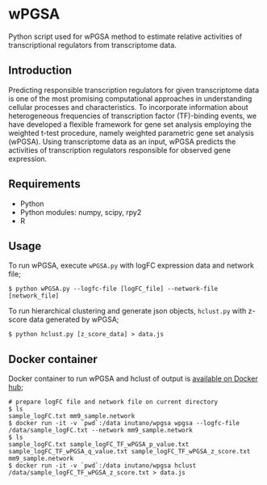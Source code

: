 # wPGSA

Python script used for wPGSA method to estimate relative activities of transcriptional regulators from transcriptome data.

## Introduction

Predicting responsible transcription regulators for given transcriptome data is one of the most promising computational approaches in understanding cellular processes and characteristics. To incorporate information about heterogeneous frequencies of transcription factor (TF)-binding events, we have developed a flexible framework for gene set analysis employing the weighted t-test procedure, namely weighted parametric gene set analysis (wPGSA). Using transcriptome data as an input, wPGSA predicts the activities of transcription regulators responsible for observed gene expression.

## Requirements

- Python
- Python modules: numpy, scipy, rpy2
- R

## Usage

To run wPGSA, execute `wPGSA.py` with logFC expression data and network file;

```
$ python wPGSA.py --logfc-file [logFC_file] --network-file [network_file]
```

To run hierarchical clustering and generate json objects, `hclust.py` with z-score data generated by wPGSA;

```
$ python hclust.py [z_score_data] > data.js
```

## Docker container

Docker container to run wPGSA and hclust of output is [available on Docker hub](https://hub.docker.com/r/inutano/wpgsa/);

```
# prepare logFC file and network file on current directory
$ ls
sample_logFC.txt mm9_sample.network
$ docker run -it -v `pwd`:/data inutano/wpgsa wpgsa --logfc-file /data/sample_logFC.txt --network mm9_sample.network
$ ls
sample_logFC.txt sample_logFC_TF_wPGSA_p_value.txt sample_logFC_TF_wPGSA_q_value.txt sample_logFC_TF_wPGSA_z_score.txt mm9_sample.network
$ docker run -it -v `pwd`:/data inutano/wpgsa hclust /data/sample_logFC_TF_wPGSA_z_score.txt > data.js
```
